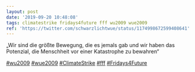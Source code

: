 ```yaml
---
layout: post
date: '2019-09-20 10:48:08'
tags: climatestrike fridays4future fff wu2009 wue2009
ref: 'https://twitter.com/schwarzlichtwue/status/1174998672599408641'
---
```

„Wir sind die größte Bewegung, die es jemals gab und wir haben das Potenzial, die Menschheit vor einer Katastrophe zu bewahren“

[#wu2009](/t/wu2009) [#wue2009](/t/wue2009) [#ClimateStrike](/t/climatestrike) [#fff](/t/fff) [#Fridays4Future](/t/fridays4future)